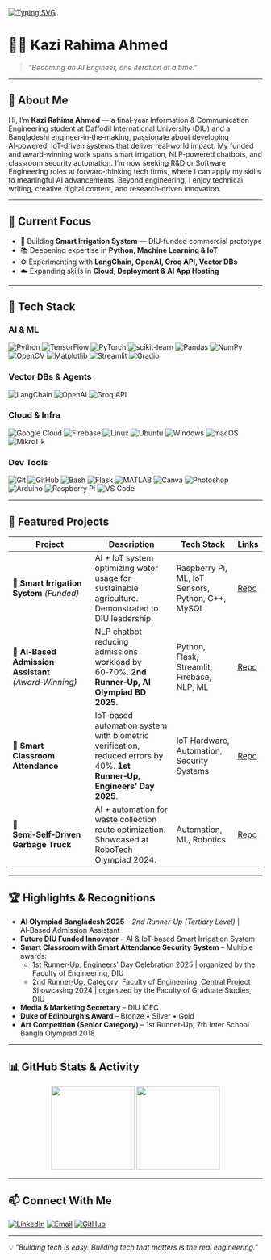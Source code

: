 <!-- Typing Intro Animation -->
[![Typing SVG](https://readme-typing-svg.demolab.com?font=Fira+Code&pause=1000&color=F031F7&center=true&vCenter=true&width=600&lines=Kazi+Rahima+Ahmed;AI%2FML%2FIoT+Engineer;Builder+of+Award%E2%80%91Winning+Systems;Turning+Ideas+into+Real‑World+Solutions)](https://git.io/typing-svg)

# 👨‍💻 Kazi Rahima Ahmed  

> *"Becoming an AI Engineer, one iteration at a time."*

---

## 🚀 About Me  
Hi, I’m **Kazi Rahima Ahmed** — a final‑year Information & Communication Engineering student at Daffodil International University (DIU) and a Bangladeshi engineer‑in‑the‑making, passionate about developing AI‑powered, IoT‑driven systems that deliver real‑world impact. My funded and award‑winning work spans smart irrigation, NLP‑powered chatbots, and classroom security automation. I’m now seeking R&D or Software Engineering roles at forward‑thinking tech firms, where I can apply my skills to meaningful AI advancements. Beyond engineering, I enjoy technical writing, creative digital content, and research‑driven innovation.

---

## 🎯 Current Focus  
- 🔭 Building **Smart Irrigation System** — DIU‑funded commercial prototype  
- 📚 Deepening expertise in **Python, Machine Learning & IoT**  
- ⚙️ Experimenting with **LangChain, OpenAI, Groq API, Vector DBs**  
- ☁️ Expanding skills in **Cloud, Deployment & AI App Hosting**

---

## 🧠 Tech Stack

### AI & ML  
![Python](https://img.shields.io/badge/Python-3776AB?logo=python&logoColor=white)
![TensorFlow](https://img.shields.io/badge/TensorFlow-FF6F00?logo=tensorflow&logoColor=white)
![PyTorch](https://img.shields.io/badge/PyTorch-EE4C2C?logo=pytorch&logoColor=white)
![scikit-learn](https://img.shields.io/badge/scikit--learn-F7931E?logo=scikitlearn&logoColor=white)
![Pandas](https://img.shields.io/badge/Pandas-150458?logo=pandas&logoColor=white)
![NumPy](https://img.shields.io/badge/NumPy-013243?logo=numpy&logoColor=white)
![OpenCV](https://img.shields.io/badge/OpenCV-5C3EE8?logo=opencv&logoColor=white)
![Matplotlib](https://img.shields.io/badge/Matplotlib-006699?logo=python&logoColor=white)
![Streamlit](https://img.shields.io/badge/Streamlit-FF4B4B?logo=streamlit&logoColor=white)
![Gradio](https://img.shields.io/badge/Gradio-FF7F50?logo=python&logoColor=white)

### Vector DBs & Agents  
![LangChain](https://img.shields.io/badge/LangChain-222222?logo=langchain&logoColor=white)
![OpenAI](https://img.shields.io/badge/OpenAI-412991?logo=openai&logoColor=white)
![Groq API](https://img.shields.io/badge/Groq_API-F7931E?logo=groq&logoColor=white)

### Cloud & Infra  
![Google Cloud](https://img.shields.io/badge/Google_Cloud-4285F4?logo=googlecloud&logoColor=white)
![Firebase](https://img.shields.io/badge/Firebase-FFCA28?logo=firebase&logoColor=black)
![Linux](https://img.shields.io/badge/Linux-FCC624?logo=linux&logoColor=black)
![Ubuntu](https://img.shields.io/badge/Ubuntu-E95420?logo=ubuntu&logoColor=white)
![Windows](https://img.shields.io/badge/Windows-0078D6?logo=windows&logoColor=white)
![macOS](https://img.shields.io/badge/macOS-000000?logo=apple&logoColor=white)
![MikroTik](https://img.shields.io/badge/MikroTik-293239?logo=mikrotik&logoColor=white)

### Dev Tools  
![Git](https://img.shields.io/badge/Git-F05032?logo=git&logoColor=white)
![GitHub](https://img.shields.io/badge/GitHub-181717?logo=github&logoColor=white)
![Bash](https://img.shields.io/badge/Bash-4EAA25?logo=gnubash&logoColor=white)
![Flask](https://img.shields.io/badge/Flask-000000?logo=flask&logoColor=white)
![MATLAB](https://img.shields.io/badge/MATLAB-0076A8?logo=mathworks&logoColor=white)
![Canva](https://img.shields.io/badge/Canva-00C4CC?logo=canva&logoColor=white)
![Photoshop](https://img.shields.io/badge/Photoshop-31A8FF?logo=adobephotoshop&logoColor=white)
![Arduino](https://img.shields.io/badge/Arduino-00979D?logo=arduino&logoColor=white)
![Raspberry Pi](https://img.shields.io/badge/Raspberry%20Pi-A22846?logo=raspberrypi&logoColor=white)
![VS Code](https://img.shields.io/badge/VS_Code-007ACC?logo=visualstudiocode&logoColor=white)

---

## 🚀 Featured Projects

| Project | Description | Tech Stack | Links |
|---------|-------------|------------|-------|
| 🌱 **Smart Irrigation System** *(Funded)* | AI + IoT system optimizing water usage for sustainable agriculture. Demonstrated to DIU leadership. | Raspberry Pi, ML, IoT Sensors, Python, C++, MySQL | [Repo](https://github.com/kazi-rahima-ahmed/smart-irrigation-system-ai-iot) |
| 🤖 **AI‑Based Admission Assistant** *(Award‑Winning)* | NLP chatbot reducing admissions workload by 60‑70%. **2nd Runner‑Up, AI Olympiad BD 2025**. | Python, Flask, Streamlit, Firebase, NLP, ML | [Repo](https://github.com/kazi-rahima-ahmed/AI-Based-Admission-Assistant) |
| 🏫 **Smart Classroom Attendance** | IoT‑based automation system with biometric verification, reduced errors by 40%. **1st Runner‑Up, Engineers’ Day 2025**. | IoT Hardware, Automation, Security Systems | [Repo](https://github.com/kazi-rahima-ahmed/Smart-Classroom-Security) |
| 🚛 **Semi‑Self‑Driven Garbage Truck** | AI + automation for waste collection route optimization. Showcased at RoboTech Olympiad 2024. | Automation, ML, Robotics | [Repo](https://github.com/kazi-rahima-ahmed/Semi-Self-Driven-Garbage-Truck) |

---

## 🏆 Highlights & Recognitions  

- **AI Olympiad Bangladesh 2025** – *2nd Runner‑Up (Tertiary Level)* | AI‑Based Admission Assistant
- **Future DIU Funded Innovator** – AI & IoT‑based Smart Irrigation System
- **Smart Classroom with Smart Attendance Security System** – Multiple awards:
  - 1st Runner‑Up, Engineers’ Day Celebration 2025 | organized by the Faculty of Engineering, DIU
  - 2nd Runner‑Up, Category: Faculty of Engineering, Central Project Showcasing 2024 | organized by the Faculty of Graduate Studies, DIU
- **Media & Marketing Secretary** – DIU ICEC
- **Duke of Edinburgh’s Award** – Bronze • Silver • Gold
- **Art Competition (Senior Category)** – 1st Runner‑Up, 7th Inter School Bangla Olympiad 2018

---

## 📊 GitHub Stats & Activity  
<p align="center">
  <img src="https://github-readme-stats.vercel.app/api?username=kazi-rahima-ahmed&show_icons=true&theme=radical" height="165" />
  <img src="https://github-readme-streak-stats.herokuapp.com/?user=kazi-rahima-ahmed&theme=radical" height="165" />
</p>

---

## 📫 Connect With Me  
[![LinkedIn](https://img.shields.io/badge/LinkedIn-0A66C2.svg?style=for-the-badge&logo=linkedin&logoColor=white)](https://linkedin.com/in/kazi-rahima-ahmed)
[![Email](https://img.shields.io/badge/Email-D14836.svg?style=for-the-badge&logo=gmail&logoColor=white)](mailto:kazirahimaahmed@gmail.com)
[![GitHub](https://img.shields.io/badge/GitHub-181717.svg?style=for-the-badge&logo=github&logoColor=white)](https://github.com/kazi-rahima-ahmed)

---
💡 *"Building tech is easy. Building tech that matters is the real engineering."*
